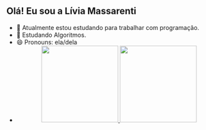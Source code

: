 ## Olá! Eu sou a Lívia Massarenti

- 🔭 Atualmente estou estudando para trabalhar com programação.
- 🌱 Estudando Algoritmos.
- 😄 Pronouns: ela/dela
- <div align="center">
  <a href="https://github.com/rafaballerini">
  <img height="180em" src="https://github-readme-stats.vercel.app/api?username=livmassarenti&show_icons=true&theme=dark&include_all_commits=true&count_private=true"/>
  <img height="180em" src="https://github-readme-stats.vercel.app/api/top-langs/?username=livmassarenti&layout=compact&langs_count=7&theme=dark"/>
</div>
